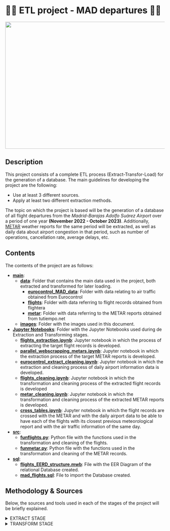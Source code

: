 # 🛫💺 ETL project - MAD departures 💺🛫

<p align="center">
  <img width="1000" height="400" src="https://github.com/arromeral/ETL-MAD-arromeral/assets/138980560/e64e0208-2f25-4486-8eb3-cf2a4902dd0a">
</p>

## Description
This project consists of a complete ETL process (Extract-Transfor-Load) for the generation of a database.
The main guidelines for developing the project are the following:
- Use at least 3 different sources.
- Apply at least two different extraction methods.

The topic on which the project is based will be the generation of a database of all flight departures from the *Madrid-Barajas Adolfo Suárez Airport* over a period of one year **(November 2022 - October 2023)**.
Additionally, [METAR](https://skybrary.aero/articles/meteorological-aerodrome-report-metar) weather reports for the same period will be extracted, as well as daily data about airport congestion in that period, such as number of operations, cancellation rate, average delays, etc.

## Contents
The contents of the project are as follows:
- [**main**](https://github.com/arromeral/ETL-MAD-arromeral/tree/main/main): 
   - [**data**](https://github.com/arromeral/ETL-MAD-arromeral/tree/main/main/data): Folder that contains the main data used in the project, both extracted and transformed for later loading.
     - [**eurocontrol_MAD_data**](https://github.com/arromeral/ETL-MAD-arromeral/tree/main/main/data/eurocontrol_MAD_data): Folder with data relating to air traffic obtained from Eurocontrol      
     - [**flights**](https://github.com/arromeral/ETL-MAD-arromeral/tree/main/main/data/flights): Folder with data referring to flight records obtained from flightera
     - [**metar**](https://github.com/arromeral/ETL-MAD-arromeral/tree/main/main/data/metar): Folder with data referring to the METAR reports obtained from tutiempo.net
   - [**images**](https://github.com/arromeral/ETL-MAD-arromeral/tree/main/main/images): Folder with the images used in this document.
- [**Jupyter Notebooks**](https://github.com/arromeral/ETL-MAD-arromeral/tree/main/Jupyter%20Notebooks): Folder with the Jupyter Notebooks used during de Extraction and Transforming stages.
   - [**flights_extraction.ipynb**](https://github.com/arromeral/ETL-MAD-arromeral/blob/main/Jupyter%20Notebooks/flights_extraction.ipynb): Jupyter notebook in which the process of extracting the target flight records is developed.
   - [**parallel_webscrapping_metars.ipynb**](https://github.com/arromeral/ETL-MAD-arromeral/blob/main/Jupyter%20Notebooks/parallel_webscrapping_metars.ipynb): Jupyter notebook in which the extraction process of the target METAR reports is developed.
   - [**eurocontrol_extract_cleaning.ipynb**](https://github.com/arromeral/ETL-MAD-arromeral/blob/main/Jupyter%20Notebooks/eurocontrol_extract_cleaning.ipynb): Jupyter notebook in which the extraction and cleaning process of daily airport information data is developed.
   - [**flights_cleaning.ipynb**](https://github.com/arromeral/ETL-MAD-arromeral/blob/main/Jupyter%20Notebooks/flights_cleaning.ipynb): Jupyter notebook in which the transformation and cleaning process of the extracted flight records is developed
   - [**metar_cleaning.ipynb**](https://github.com/arromeral/ETL-MAD-arromeral/blob/main/Jupyter%20Notebooks/metar_cleaning.ipynb): Jupyter notebook in which the transformation and cleaning process of the extracted METAR reports is developed.
   - [**cross_tables.ipynb**](https://github.com/arromeral/ETL-MAD-arromeral/blob/main/Jupyter%20Notebooks/cross_tables.ipynb): Jupyter notebook in which the flight records are crossed with the METAR and with the daily airport data to be able to have each of the flights with its closest previous meteorological report and with the air traffic information of the same day.
- [**src**](https://github.com/arromeral/ETL-MAD-arromeral/tree/main/src):
   - [**funflights.py**](https://github.com/arromeral/ETL-MAD-arromeral/blob/main/src/funflights.py): Python file with the functions used in the transformation and cleaning of the flights.
   - [**funmetar.py**](https://github.com/arromeral/ETL-MAD-arromeral/blob/main/src/funmetar.py): Python file with the functions used in the transformation and cleaning of the METAR records.
- [**sql**](https://github.com/arromeral/ETL-MAD-arromeral/tree/main/sql):
   - [**flights_EERD_structure.mwb**](https://github.com/arromeral/ETL-MAD-arromeral/blob/main/sql/flights_EERD_structure.mwb): File with the EER Diagram of the relational Database created.
   - [**mad_flights.sql**](https://github.com/arromeral/ETL-MAD-arromeral/blob/main/sql/mad_flights.sql): File to import the Database created.

## Methodology & Sources
Below, the sources and tools used in each of the stages of the project will be briefly explained.

<details close>
<summary>EXTRACT STAGE</summary>
<br>
  
<details close>
<summary>Fligth Departures Records</summary>
<br>
To extract the records of the desired flights, the webscrapping technique has been used on the flightera website (https://www.flightera.net/en/) , which maintains a rich record of flights since at least 2017.
The main tools used have been Selenium and Pandas.
</details>

<details close>
<summary>METARs</summary>
<br>
To extract the desired METAR reports, the webscrapping technique has been used on the tutiempo website (https://www.tutiempo.net/registros/lemd) , which maintains a rich record of METAR reports since many years ago. 
Furthermore, the structure of said website allows the parallelization of the process, which has considerably reduced the extraction time.
The main tools used have been Joblib, Selenium and Pandas.
</details>

<details close>
<summary>Daily MAD Airport traffic data</summary>
<br>
To extract de desired daily traffic data for the MAD Airport the Eurocontrol website (https://www.eurocontrol.int/Economics/DailyTrafficVariation-States.html) has been used, which has an interesting dashboard with valuable information about air traffic in the main European airports.
The website also allows downloading many of the data shown in XLSX format.

Two documents have been downloaded, one related to daily operations at each airport and another with punctuality data.
Once downloaded, the most relevant information has been filtered and a single DataFrame has been generated.

<img width="563" alt="mad_info" src="https://github.com/arromeral/ETL-MAD-arromeral/assets/138980560/44352796-768b-4ef1-9f27-dee495a1a655">

The main tools used have been Pandas and Excel.
</details>
</details>
</details>

<details close>
<summary>TRANSFORM STAGE</summary>
<br>
  
<details close>
<summary>Fligth Departures Records</summary>
<br>
In this stage the flight records obtained previously had been cleaned. The final result of the cleanup is a DataFrame with the following columns:
<img width="556" alt="flights" src="https://github.com/arromeral/ETL-MAD-arromeral/assets/138980560/2e92310e-ad76-4c94-a42b-57e7d48bc696">

  - **flight_id:** Column with a unique id for each flight, to be able to relate it later with the rest of the data.
  - **Departure_date_time:** Column in Datetime format with the date and time scheduled for flight departure.
  - **cod_flight_IATA:** IATA flight code.
  - **cod_flight_ICAO:** ICAO code of the flight.
  - **day:** Column in Datetime format with the day of the flight.
  - **week_day:** Column with the day of the week.
  - **status:** Column with the status of the flight (Landed, Cancelled, Derived...).
  - **airliner:** Name of the flight operator.
  - **cod_airliner_IATA:** IATA code of the company.
  - **cod_airliner_ICAO:** ICAO code of the company.
  - **Scheduled_dep:** Scheduled time for flight departure.
  - **depart_time:** Actual flight departure time.
  - **dep_situation:** Flight departure status (late, early, on time...).
  - **dep_mins_of_delay:** Minutes late or early in the flight departure.
  - **city:** City of the destination airport.
  - **cod_airport_IATA:** IATA code of the destination airport.
  - **cod_airport_ICAO:** ICAO code of the destination airport.
  - **arrival:** Local time of flight arrival.
  - **arr_situation:** Flight arrival status (late, early, on time..).
  - **arr_mins_of_delay:** Minutes late or early in the arrival of the flight.
  - **duration:** Duration of the flight rounded to hours.
  - **subtraction:** Column that subtracts from p_mins_of_delay and arr_mins_of_delay to detect anomalies in the records.

After the cleaning process, a data frame with **176596 recorded flights** and **22 columns** has been obtained.


</details>

<details close>
<summary>METARs</summary>
<br>
In this stage the METAR reports obtained previously will be cleaned. The final result of the cleanup is a DataFrame with the following columns:

<img width="415" alt="metars" src="https://github.com/arromeral/ETL-MAD-arromeral/assets/138980560/7e1022d2-d587-407e-b495-a46cc3487e63">


  - **Metar_id:** Column with a unique id for each Metar part, to be able to later relate it to the flights.
  - **Date_time:** Column in Datetime format with the date and time of issue of the report.
  - **Day:** Column with the day on which the report was issued in YYYY-MM-DD format.
  - **Hour:** Time in which the report was issued in HH:MM format.
  - **Condition:** Meteorological condition of the report.
  - **Temperature:** Temperature in degrees Celsius [º].
  - **Wind:** Wind speed in knots or nautical miles per hour [knots].
  - **Gusts:** Gust speed if any in knots or nautical miles per hour [knots].
  - **Relative_hum:** Relative humidity in percent [%].
  - **Pressure:** Atmospheric pressure in hectopascals [hPa].

After the cleaning process, a data frame with **17722 recorded flights** and **10 columns** has been obtained.
</details>
</details>
</details>
